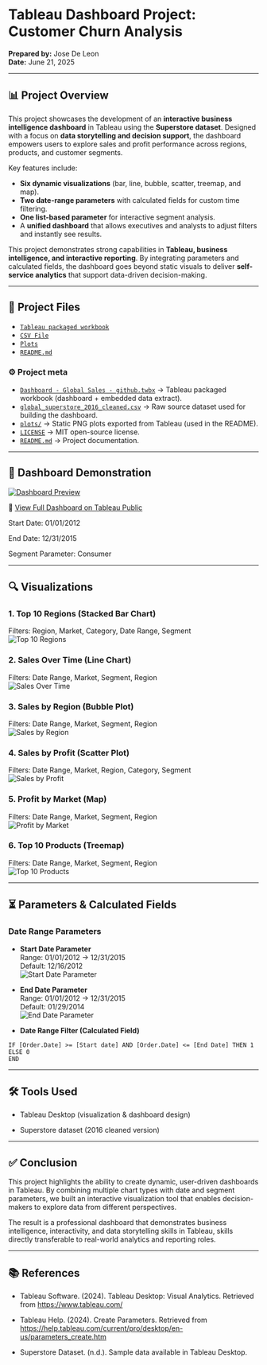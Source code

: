# Tableau Dashboard Project: Customer Churn Analysis  

**Prepared by:** Jose De Leon  
**Date:** June 21, 2025  

---

## 📊 Project Overview  
This project showcases the development of an **interactive business intelligence dashboard** in Tableau using the **Superstore dataset**. Designed with a focus on **data storytelling and decision support**, the dashboard empowers users to explore sales and profit performance across regions, products, and customer segments.  

Key features include:  
- **Six dynamic visualizations** (bar, line, bubble, scatter, treemap, and map).  
- **Two date-range parameters** with calculated fields for custom time filtering.  
- **One list-based parameter** for interactive segment analysis.  
- A **unified dashboard** that allows executives and analysts to adjust filters and instantly see results.  

This project demonstrates strong capabilities in **Tableau, business intelligence, and interactive reporting**. By integrating parameters and calculated fields, the dashboard goes beyond static visuals to deliver **self-service analytics** that support data-driven decision-making.  

---

## 📂 Project Files  
- [`Tableau packaged workbook`](CustomerChurn.twbx)
- [`CSV File`](CustomerChurn.twbx)
- [`Plots`](plots/)   
- [`README.md`](README.md) 

### ⚙️ Project meta
- [`Dashboard - Global Sales - github.twbx`](Dashboard%20-%20Global%20Sales%20-%20github.twbx) → Tableau packaged workbook (dashboard + embedded data extract).  
- [`global_superstore_2016_cleaned.csv`](global_superstore_2016_cleaned.csv) → Raw source dataset used for building the dashboard.  
- [`plots/`](plots/) → Static PNG plots exported from Tableau (used in the README).  
- [`LICENSE`](LICENSE) → MIT open-source license.  
- [`README.md`](README.md) → Project documentation.  

---

## 📸 Dashboard Demonstration

[![Dashboard Preview](plots/Dashboard.png)](https://public.tableau.com/views/Dashboard-GlobalSales-github/Dashboard?:language=en-US&:sid=&:redirect=auth&:display_count=n&:origin=viz_share_link)  

🔗 [View Full Dashboard on Tableau Public](https://public.tableau.com/views/Dashboard-GlobalSales-github/Dashboard?:language=en-US&:sid=&:redirect=auth&:display_count=n&:origin=viz_share_link)

Start Date: 01/01/2012

End Date: 12/31/2015

Segment Parameter: Consumer

---

## 🔍 Visualizations  

### 1. Top 10 Regions (Stacked Bar Chart)  
Filters: Region, Market, Category, Date Range, Segment  
![Top 10 Regions](plots/top%2010%20regions.png)  

### 2. Sales Over Time (Line Chart)  
Filters: Date Range, Market, Segment, Region  
![Sales Over Time](plots/Sales%20Over%20Time.png)  

### 3. Sales by Region (Bubble Plot)  
Filters: Date Range, Market, Segment, Region  
![Sales by Region](plots/Sales%20by%20Region.png)  

### 4. Sales by Profit (Scatter Plot)  
Filters: Date Range, Market, Region, Category, Segment  
![Sales by Profit](plots/Sales%20By%20Profit.png)  

### 5. Profit by Market (Map)  
Filters: Date Range, Market, Segment, Region  
![Profit by Market](plots/Profit%20by%20Market.png)  

### 6. Top 10 Products (Treemap)  
Filters: Date Range, Market, Segment, Region  
![Top 10 Products](plots/Top%2010%20Products.png)  
  

---

## ⏳ Parameters & Calculated Fields  

### Date Range Parameters  
- **Start Date Parameter**  
  Range: 01/01/2012 → 12/31/2015  
  Default: 12/16/2012  
  ![Start Date Parameter](plots/Start%20date.png)  

- **End Date Parameter**  
  Range: 01/01/2012 → 12/31/2015  
  Default: 01/29/2014  
  ![End Date Parameter](plots/End%20Date.png)  

- **Date Range Filter (Calculated Field)**  
```tableau
IF [Order.Date] >= [Start date] AND [Order.Date] <= [End Date] THEN 1
ELSE 0
END
```

---

## 🛠 Tools Used

- Tableau Desktop (visualization & dashboard design)

- Superstore dataset (2016 cleaned version)

---


## ✅ Conclusion

This project highlights the ability to create dynamic, user-driven dashboards in Tableau. By combining multiple chart types with date and segment parameters, we built an interactive visualization tool that enables decision-makers to explore data from different perspectives.

The result is a professional dashboard that demonstrates business intelligence, interactivity, and data storytelling skills in Tableau, skills directly transferable to real-world analytics and reporting roles.

---

## 📚 References

- Tableau Software. (2024). Tableau Desktop: Visual Analytics. Retrieved from https://www.tableau.com/

- Tableau Help. (2024). Create Parameters. Retrieved from https://help.tableau.com/current/pro/desktop/en-us/parameters_create.htm

- Superstore Dataset. (n.d.). Sample data available in Tableau Desktop.
